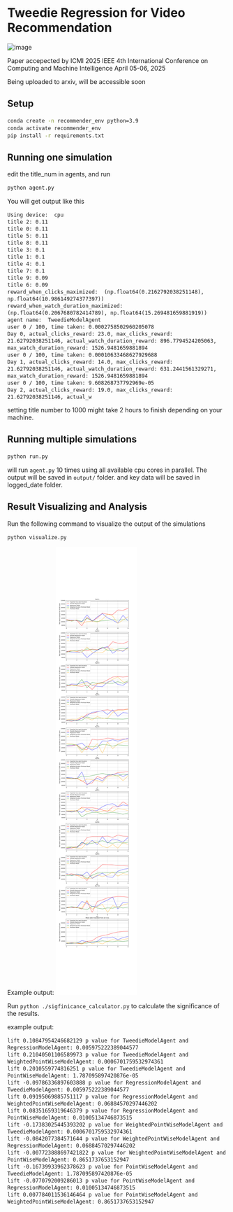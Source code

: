 # Tweedie Regression for Video Recommendation
<img width="993" alt="image" src="https://github.com/user-attachments/assets/03a8e09f-7a0a-4ee7-9365-92b13b14f2c4" />


Paper accepected by ICMI 2025 IEEE 4th International Conference on Computing and Machine Intelligence April 05-06, 2025

Being uploaded to arxiv, will be accessible soon

## Setup
```bash
conda create -n recommender_env python=3.9
conda activate recommender_env
pip install -r requirements.txt
```

## Running one simulation

edit the title_num in agents, and run


```bash
python agent.py
```

You will get output like this
```
Using device:  cpu
title 2: 0.11
title 0: 0.11
title 5: 0.11
title 8: 0.11
title 3: 0.1
title 1: 0.1
title 4: 0.1
title 7: 0.1
title 9: 0.09
title 6: 0.09
reward_when_clicks_maximized:  (np.float64(0.2162792038251148), np.float64(10.986149274377397))
reward_when_watch_duration_maximized:  (np.float64(0.2067680782414789), np.float64(15.269481659881919))
agent name:  TweedieModelAgent
user 0 / 100, time taken: 0.0002758502960205078
Day 0, actual_clicks_reward: 23.0, max_clicks_reward: 21.62792038251146, actual_watch_duration_reward: 896.7794524205063, max_watch_duration_reward: 1526.9481659881894
user 0 / 100, time taken: 0.00010633468627929688
Day 1, actual_clicks_reward: 14.0, max_clicks_reward: 21.62792038251146, actual_watch_duration_reward: 631.2441561329271, max_watch_duration_reward: 1526.9481659881894
user 0 / 100, time taken: 9.608268737792969e-05
Day 2, actual_clicks_reward: 19.0, max_clicks_reward: 21.62792038251146, actual_w
```

setting title number to 1000 might take 2 hours to finish depending on your machine.

## Running multiple simulations

```bash
python run.py
```
will run `agent.py` 10 times using all available cpu cores in parallel. The output will be saved in `output/` folder.
and key data will be saved in logged_date folder.


## Result Visualizing and Analysis

Run the following command to visualize the output of the simulations

```bash
python visualize.py
```
Example output:
![all_agents](./plots/all_agents.png)


Run `python ./sigfinicance_calculator.py` to calculate the significance of the results. 

example output:
```
lift 0.10847954246682129 p value for TweedieModelAgent and RegressionModelAgent: 0.005975222389044577
lift 0.21040501106589973 p value for TweedieModelAgent and WeightedPointWiseModelAgent: 0.0006701759532974361
lift 0.2010559774816251 p value for TweedieModelAgent and PointWiseModelAgent: 1.787095897420876e-05
lift -0.09786336897603888 p value for RegressionModelAgent and TweedieModelAgent: 0.005975222389044577
lift 0.09195069885751117 p value for RegressionModelAgent and WeightedPointWiseModelAgent: 0.06884570297446202
lift 0.08351659319646379 p value for RegressionModelAgent and PointWiseModelAgent: 0.01005134746873515
lift -0.17383025445393202 p value for WeightedPointWiseModelAgent and TweedieModelAgent: 0.0006701759532974361
lift -0.0842077384571644 p value for WeightedPointWiseModelAgent and RegressionModelAgent: 0.06884570297446202
lift -0.007723888697421822 p value for WeightedPointWiseModelAgent and PointWiseModelAgent: 0.8651737653152947
lift -0.16739933962378623 p value for PointWiseModelAgent and TweedieModelAgent: 1.787095897420876e-05
lift -0.0770792009286013 p value for PointWiseModelAgent and RegressionModelAgent: 0.01005134746873515
lift 0.007784011536146464 p value for PointWiseModelAgent and WeightedPointWiseModelAgent: 0.8651737653152947
```
